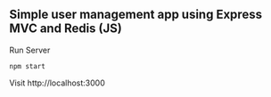## Simple user management app using Express MVC and Redis (JS)

Run Server

```
npm start
```

Visit http://localhost:3000
